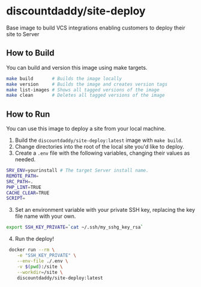 # discountdaddy/site-deploy
Base image to build VCS integrations enabling customers to deploy their site to Server

## How to Build

You can build and version this image using make targets.

```sh
make build       # Builds the image locally
make version     # Builds the image and creates version tags
make list-images # Shows all tagged versions of the image
make clean       # Deletes all tagged versions of the image
```

## How to Run

You can use this image to deploy a site from your local machine.

1. Build the `discountdaddy/site-deploy:latest` image with `make build`.
2. Change directories into the root of the local site you'd like to deploy.
3. Create a `.env` file with the following variables, changing their values as needed.

```sh
SRV_ENV=yourinstall # The target Server install name.
REMOTE_PATH=
SRC_PATH=.
PHP_LINT=TRUE
CACHE_CLEAR=TRUE
SCRIPT=
```

3. Set an environment variable with your private SSH key, replacing the key file name with your own.

```sh
export SSH_KEY_PRIVATE=`cat ~/.ssh/my_sshg_key_rsa`
```
4. Run the deploy!

```sh
 docker run --rm \
    -e "SSH_KEY_PRIVATE" \
    --env-file ./.env \
    -v $(pwd):/site \
    --workdir=/site \
    discountdaddy/site-deploy:latest
```
